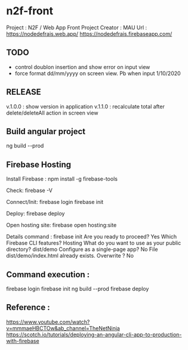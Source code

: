 # n2f-front

Project : N2F / Web App Front Project
Creator :  MAU
Url : https://nodedefrais.web.app/
      https://nodedefrais.firebaseapp.com/

## TODO

+ control doublon insertion and show error on input view
+ force format dd/mm/yyyy on screen view. Pb when input 1/10/2020

## RELEASE

v.1.0.0 : 
show version in application
v.1.1.0 : 
recalculate total after delete/deleteAll action in screen view 

## Build angular project

ng build --prod

## Firebase Hosting

Install Firebase :
npm install -g firebase-tools

Check:
firebase -V

Connect/Init:
firebase login
firebase init

Deploy:
firebase deploy

Open hosting site:
firebase open hosting:site

Details command : 
firebase init
Are you ready to proceed? Yes
Which Firebase CLI features? Hosting 
What do you want to use as your public directory? dist/demo
Configure as a single-page app? No
File dist/demo/index.html already exists. Overwrite ? No

## Command execution : 
firebase login
firebase init
ng build --prod
firebase deploy

## Reference : 
https://www.youtube.com/watch?v=mmmaeHBCTOw&ab_channel=TheNetNinja
https://scotch.io/tutorials/deploying-an-angular-cli-app-to-production-with-firebase